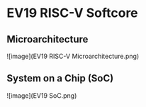 # EV19 RISC-V Softcore

## Microarchitecture
![image](EV19 RISC-V Microarchitecture.png)

## System on a Chip (SoC)
![image](EV19 SoC.png)